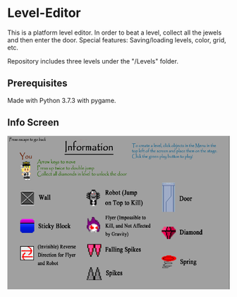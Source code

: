# Level-Editor

This is a platform level editor. In order to beat a level, collect all the jewels and then enter the door.
Special features: Saving/loading levels, color, grid, etc.

Repository includes three levels under the "/Levels" folder.

## Prerequisites
Made with Python 3.7.3 with pygame.

## Info Screen
![ScreenShot](/Docs/InfoScreen.PNG)


